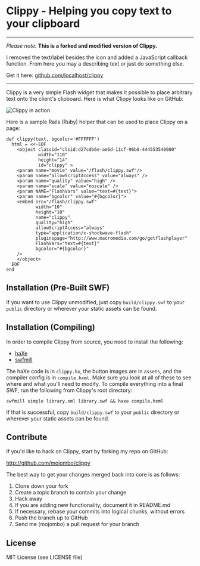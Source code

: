 Clippy - Helping you copy text to your clipboard
================================================

***

_Please note:_ **This is a forked and modified version of Clippy.**

I removed the text/label besides the icon and added a JavaScript callback
function. From here you may a describing text or just do something else.

Get it here: [github.com/localhost/clippy](http://github.com/localhost/clippy)

***

Clippy is a very simple Flash widget that makes it possible to place arbitrary
text onto the client's clipboard. Here is what Clippy looks like on GitHub:

![Clippy in action](http://img.skitch.com/20090213-cjiawnwig8udf5a6qf1c45cne8.png)

Here is a sample Rails (Ruby) helper that can be used to place Clippy on a
page:

    def clippy(text, bgcolor='#FFFFFF')
      html = <<-EOF
        <object classid="clsid:d27cdb6e-ae6d-11cf-96b8-444553540000"
                width="110"
                height="14"
                id="clippy" >
        <param name="movie" value="/flash/clippy.swf"/>
        <param name="allowScriptAccess" value="always" />
        <param name="quality" value="high" />
        <param name="scale" value="noscale" />
        <param NAME="FlashVars" value="text=#{text}">
        <param name="bgcolor" value="#{bgcolor}">
        <embed src="/flash/clippy.swf"
               width="10"
               height="10"
               name="clippy"
               quality="high"
               allowScriptAccess="always"
               type="application/x-shockwave-flash"
               pluginspage="http://www.macromedia.com/go/getflashplayer"
               FlashVars="text=#{text}"
               bgcolor="#{bgcolor}"
        />
        </object>
      EOF
    end

Installation (Pre-Built SWF)
---------------------------

If you want to use Clippy unmodified, just copy `build/clippy.swf` to your
`public` directory or wherever your static assets can be found.

Installation (Compiling)
------------------------

In order to compile Clippy from source, you need to install the following:

* [haXe](http://haxe.org/)
* [swfmill](http://swfmill.org/)

The haXe code is in `clippy.hx`, the button images are in `assets`, and the
compiler config is in `compile.hxml`. Make sure you look at all of these to
see where and what you'll need to modify. To compile everything into a final
SWF, run the following from Clippy's root directory:

    swfmill simple library.xml library.swf && haxe compile.hxml

If that is successful, copy `build/clippy.swf` to your
`public` directory or wherever your static assets can be found.

Contribute
----------

If you'd like to hack on Clippy, start by forking my repo on GitHub:

http://github.com/mojombo/clippy

The best way to get your changes merged back into core is as follows:

1. Clone down your fork
1. Create a topic branch to contain your change
1. Hack away
1. If you are adding new functionality, document it in README.md
1. If necessary, rebase your commits into logical chunks, without errors
1. Push the branch up to GitHub
1. Send me (mojombo) a pull request for your branch

License
-------

MIT License (see LICENSE file)